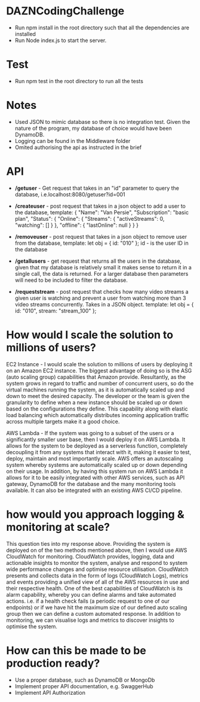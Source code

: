 # DAZNCodingChallenge

- Run npm install in the root directory such that all the dependencies are installed
- Run Node index.js to start the server.

# Test

- Run npm test in the root directory to run all the tests

# Notes

- Used JSON to mimic database so there is no integration test. Given the nature of the program,
  my database of choice would have been DynamoDB.
- Logging can be found in the Middleware folder
- Omited authorising the api as instructed in the brief

# API

- **/getuser** - Get request that takes in an "id" parameter to query the database, i.e.localhost:8080/getuser?id=001
- **/createuser** - post request that takes in a json object to add a user to the database, template:
  {
  "Name": "Van Persie",
  "Subscription": "basic plan",
  "Status": {
  "Online": {
  "Streams": {
  "activeStreams": 0,
  "watching": []
  }
  },
  "offline": { "lastOnline": null }
  }
  }
- **/removeuser** - post request that takes in a json object to remove user from the database, template:
  let obj = { id: "010" };
  id - is the user ID in the database

- **/getallusers** - get request that returns all the users in the database, given that my database is relatively small it makes sense to return it in a single call, the data is returned. For a larger database then parameters will need to be included to filter the database.

- **/requeststream** - post request that checks how many video streams a given user is watching and prevent a user
  from watching more than 3 video streams concurrently. Takes in a JSON object. template:
  let obj = {
  id: "010",
  stream: "stream_100"
  };

# How would I scale the solution to millions of users?

EC2 Instance - I would scale the solution to millions of users by deploying it on an Amazon EC2 instance. The biggest advantage of doing so is the ASG (auto scaling group) capabilities that Amazon provide. Resultantly, as the system grows in regard to traffic and number of concurrent users, so do the virtual machines running the system, as it is automatically scaled up and down to meet the desired capacity. The developer or the team is given the granularity to define when a new instance should be scaled up or down based on the configurations they define. This capability along with elastic load balancing which automatically distributes incoming application traffic across multiple targets make it a good choice.

AWS Lambda - If the system was going to a subset of the users or a significantly smaller user base, then I would deploy it on AWS Lambda. It allows for the system to be deployed as a serverless function, completely decoupling it from any systems that interact with it, making it easier to test, deploy, maintain and most importantly scale. AWS offers an autoscaling system whereby systems are automatically scaled up or down depending on their usage. In addition, by having this system run on AWS Lambda it allows for it to be easily integrated with other AWS services, such as API gateway, DynamoDB for the database and the many monitoring tools available. It can also be integrated with an existing AWS CI/CD pipeline.

# how would you approach logging & monitoring at scale?

This question ties into my response above. Providing the system is deployed on of the two methods mentioned above, then I would use AWS CloudWatch for monitoring. CloudWatch provides, logging, data and actionable insights to monitor the system, analyse and respond to system wide performance changes and optimise resource utilisation. CloudWatch presents and collects data in the form of logs (CloudWatch Logs), metrics and events providing a unified view of all of the AWS resources in use and their respective health. One of the best capabilities of CloudWatch is its alarm capability, whereby you can define alarms and take automated actions. i.e. if a health check fails (a periodic request to one of our endpoints) or if we have hit the maximum size of our defined auto scaling group then we can define a custom automated response. In addition to monitoring, we can visualise logs and metrics to discover insights to optimise the system.

# How can this be made to be production ready?

- Use a proper database, such as DynamoDB or MongoDb
- Implement proper API documentation, e.g. SwaggerHub
- Implement API Authorization
